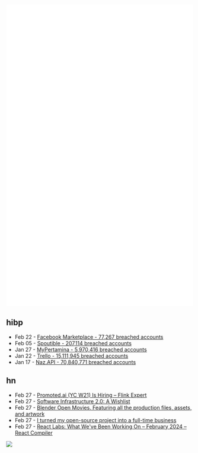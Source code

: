 ![Metrics](https://raw.githubusercontent.com/phixion/phixion/master/metrics.svg)

## hibp

<!--
for https://github.com/phixion/phixion/blob/main/.github/workflows/feeds.yml
-->
<!--START_SECTION:haveibeenpwnd-->
- Feb 22 - [Facebook Marketplace - 77,267 breached accounts](https://haveibeenpwned.com/PwnedWebsites#FacebookMarketplace)
- Feb 05 - [Spoutible - 207,114 breached accounts](https://haveibeenpwned.com/PwnedWebsites#Spoutible)
- Jan 27 - [MyPertamina - 5,970,416 breached accounts](https://haveibeenpwned.com/PwnedWebsites#MyPertamina)
- Jan 22 - [Trello - 15,111,945 breached accounts](https://haveibeenpwned.com/PwnedWebsites#Trello)
- Jan 17 - [Naz.API - 70,840,771 breached accounts](https://haveibeenpwned.com/PwnedWebsites#NazApi)
<!--END_SECTION:haveibeenpwnd-->

## hn

<!--
for https://github.com/phixion/phixion/blob/main/.github/workflows/feeds.yml
-->
<!--START_SECTION:hn-->
- Feb 27 - [Promoted.ai (YC W21) Is Hiring – Flink Expert](https://www.ycombinator.com/companies/promoted/jobs/1dLskWr-apache-flink-expert)
- Feb 27 - [Software Infrastructure 2.0: A Wishlist](https://erikbern.com/2021/04/19/software-infrastructure-2.0-a-wishlist.html)
- Feb 27 - [Blender Open Movies. Featuring all the production files, assets, and artwork](https://studio.blender.org/films/)
- Feb 27 - [I turned my open-source project into a full-time business](https://docs.emailengine.app/how-i-turned-my-open-source-project-into/)
- Feb 27 - [React Labs: What We've Been Working On – February 2024 – React Compiler](https://react.dev/blog/2024/02/15/react-labs-what-we-have-been-working-on-february-2024)
<!--END_SECTION:hn-->

<!--
for https://yhype.me
-->
![](https://hit.yhype.me/github/profile?user_id=13013670)
